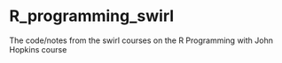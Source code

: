 # R_programming_swirl
The code/notes from the swirl courses on the R Programming with John Hopkins course
